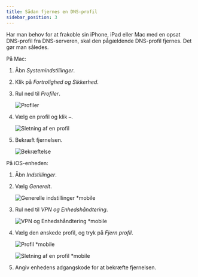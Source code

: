 ```yaml
---
title: Sådan fjernes en DNS-profil
sidebar_position: 3
---
```


Har man behov for at frakoble sin iPhone, iPad eller Mac med en opsat DNS-profil fra DNS-serveren, skal den pågældende DNS-profil fjernes. Det gør man således.

På Mac:

1. Åbn *Systemindstillinger*.

1. Klik på *Fortrolighed og Sikkerhed*.

1. Rul ned til *Profiler*.

    ![Profiler](https://cdn.adtidy.org/content/kb/dns/private/solving_problems/deleting-dns-profile/profiles.png)

1. Vælg en profil og klik `–`.

    ![Sletning af en profil](https://cdn.adtidy.org/content/kb/dns/private/solving_problems/deleting-dns-profile/delete.png)

1. Bekræft fjernelsen.

    ![Bekræftelse](https://cdn.adtidy.org/content/kb/dns/private/solving_problems/deleting-dns-profile/confirm.png)

På iOS-enheden:

1. Åbn *Indstillinger*.

1. Vælg *Generelt*.

    ![Generelle indstillinger *mobile](https://cdn.adtidy.org/content/kb/dns/private/solving_problems/deleting-dns-profile/general.jpeg)

1. Rul ned til *VPN og Enhedshåndtering*.

    ![VPN og Enhedshåndtering *mobile](https://cdn.adtidy.org/content/kb/dns/private/solving_problems/deleting-dns-profile/vpn.jpeg)

1. Vælg den ønskede profil, og tryk på *Fjern profil*.

    ![Profil *mobile](https://cdn.adtidy.org/content/kb/dns/private/solving_problems/deleting-dns-profile/profile.jpeg)

    ![Sletning af en profil *mobile](https://cdn.adtidy.org/content/kb/dns/private/solving_problems/deleting-dns-profile/remove.jpeg)

1. Angiv enhedens adgangskode for at bekræfte fjernelsen.

